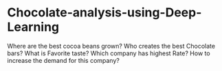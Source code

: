 # Chocolate-analysis-using-Deep-Learning
Where are the best cocoa beans grown? Who creates the best Chocolate bars? What is Favorite taste? Which company has highest Rate? How to increase the demand for this company?

